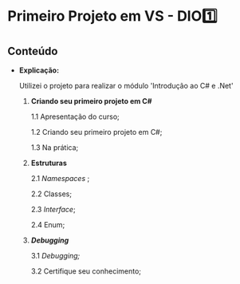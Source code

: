 # Primeiro Projeto em VS - DIO:one:



## Conteúdo

* **Explicação:** 

     Utilizei o projeto para realizar o módulo 'Introdução ao C# e .Net'

     1. **Criando seu primeiro projeto em C#**

        1.1 Apresentação do curso;

        1.2 Criando seu primeiro projeto em C#;

        1.3 Na prática;

     2. **Estruturas**

        2.1 *Namespaces* ;

        2.2 Classes;

        2.3 *Interface*;

        2.4 Enum;

     3. ***Debugging***
     
        3.1 *Debugging;*
     
        3.2 Certifique seu conhecimento;
